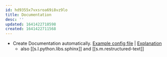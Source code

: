 ```yaml
---
id: hd9355x7vxsroa69i8vz9lo
title: Documentation
desc: ''
updated: 1641422718598
created: 1641422711568
---
```



- Create Documentation automatically. [Example config file](https://github.com/koaning/clumper/blob/main/mkdocs.yml) \| [Explanation](https://calmcode.io/docs/mkdocs.yml.html)
  - also [[s.l.python.libs.sphinx]] and [[s.m.restructured-text]]
